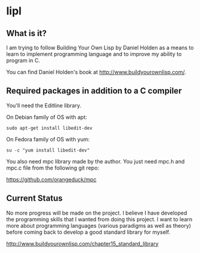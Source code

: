 # lipl
## What is it?

I am trying to follow Building Your Own Lisp by Daniel Holden as a means to learn to implement programming language and to improve my ability to program in C.

You can find Daniel Holden's book at http://www.buildyourownlisp.com/.

## Required packages in addition to a C compiler

You'll need the Editline library.

On Debian family of OS with apt:
```
sudo apt-get install libedit-dev
```

On Fedora family of OS with yum:
```
su -c "yum install libedit-dev"
```

You also need mpc library made by the author. You just need mpc.h and mpc.c file from the following git repo:

https://github.com/orangeduck/mpc

## Current Status

No more progress will be made on the project. I believe I have developed the programming skills that I wanted from doing this project. I want to learn more about programming languages (various paradigms as well as theory) before coming back to develop a good standard library for myself.

http://www.buildyourownlisp.com/chapter15_standard_library
